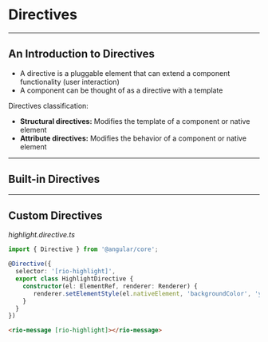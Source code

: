 # Directives

---

## An Introduction to Directives

- A directive is a pluggable element that can extend a component functionality (user interaction)
- A component can be thought of as a directive with a template

Directives classification:

- **Structural directives:** Modifies the template of a component or native element 
- **Attribute directives:** Modifies the behavior of a component or native element

---

## Built-in Directives

---

## Custom Directives

_highlight.directive.ts_

```ts
import { Directive } from '@angular/core';

@Directive({
  selector: '[rio-highlight]',
  export class HighlightDirective {
    constructor(el: ElementRef, renderer: Renderer) {
       renderer.setElementStyle(el.nativeElement, 'backgroundColor', 'yellow');
    }
  }
})
```

```html
<rio-message [rio-highlight]></rio-message>
```


